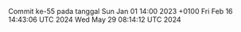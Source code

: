 Commit ke-55 pada tanggal Sun Jan 01 14:00 2023 +0100
Fri Feb 16 14:43:06 UTC 2024
Wed May 29 08:14:12 UTC 2024

